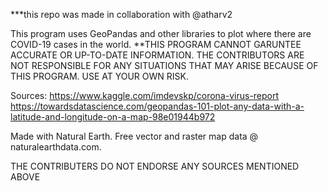 ***this repo was made in collaboration with @atharv2

This program uses GeoPandas and other libraries to plot where there are COVID-19 cases in the world. 
**THIS PROGRAM CANNOT GARUNTEE ACCURATE OR UP-TO-DATE INFORMATION. THE CONTRIBUTORS ARE NOT RESPONSIBLE FOR ANY SITUATIONS THAT MAY ARISE BECAUSE OF THIS PROGRAM. USE AT YOUR OWN RISK.

Sources: 
https://www.kaggle.com/imdevskp/corona-virus-report
https://towardsdatascience.com/geopandas-101-plot-any-data-with-a-latitude-and-longitude-on-a-map-98e01944b972

Made with Natural Earth. Free vector and raster map data @ naturalearthdata.com.

THE CONTRIBUTERS DO NOT ENDORSE ANY SOURCES MENTIONED ABOVE



